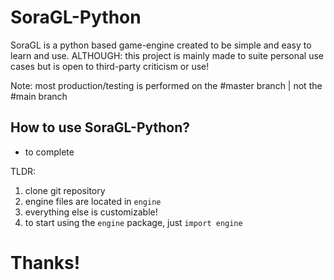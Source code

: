 # SoraGL-Python
SoraGL is a python based game-engine created to be simple and easy to learn and use. ALTHOUGH: this project is mainly made to suite personal use cases but is open to third-party criticism or use!

Note: most production/testing is performed on the #master branch | not the #main branch

## How to use SoraGL-Python?
- to complete

TLDR:
1. clone git repository
2. engine files are located in `engine`
3. everything else is customizable!
4. to start using the `engine` package, just `import engine`

# Thanks!
